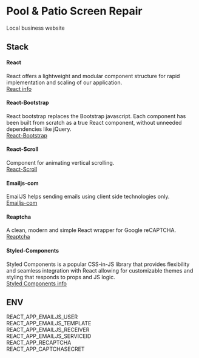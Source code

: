 # Pool & Patio Screen Repair

Local business website

## Stack

#### React

React offers a lightweight and modular component structure for rapid implementation and scaling of our application.<br/>[React info](https://reactjs.org/docs/getting-started.html)

#### React-Bootstrap

React bootstrap replaces the Bootstrap javascript. Each component has been built from scratch as a true React component, without unneeded dependencies like jQuery.<br>[React-Bootstrap](https://react-bootstrap.github.io)

#### React-Scroll

Component for animating vertical scrolling.<br>[React-Scroll](https://github.com/fisshy/react-scroll)

#### Emailjs-com

EmailJS helps sending emails using client side technologies only.<br>[Emailjs-com](https://www.emailjs.com/docs/)

#### Reaptcha

A clean, modern and simple React wrapper for Google reCAPTCHA.<br>[Reaptcha](https://github.com/sarneeh/reaptcha#readme)

#### Styled-Components

Styled Components is a popular CSS-in-JS library that provides flexibility and seamless integration with React allowing for customizable themes and styling that responds to props and JS logic.<br/>[Styled Components info](https://www.styled-components.com/docs/)

## ENV

REACT_APP_EMAILJS_USER<br>
REACT_APP_EMAILJS_TEMPLATE<br>
REACT_APP_EMAILJS_RECEIVER<br>
REACT_APP_EMAILJS_SERVICEID<br>
REACT_APP_RECAPTCHA<br>
REACT_APP_CAPTCHASECRET<br>

